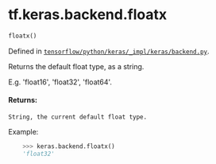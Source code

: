 <div itemscope itemtype="http://developers.google.com/ReferenceObject">
<meta itemprop="name" content="tf.keras.backend.floatx" />
</div>

# tf.keras.backend.floatx

``` python
floatx()
```



Defined in [`tensorflow/python/keras/_impl/keras/backend.py`](https://www.tensorflow.org/code/tensorflow/python/keras/_impl/keras/backend.py).

Returns the default float type, as a string.

E.g. 'float16', 'float32', 'float64'.

#### Returns:

    String, the current default float type.

Example:
```python
    >>> keras.backend.floatx()
    'float32'
```
